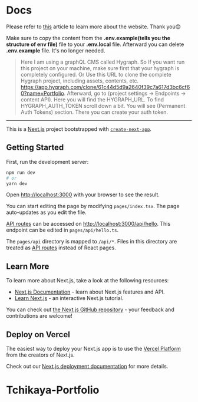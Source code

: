 # Docs

Please refer to [this](https://dev.to/arafat4693/how-i-built-my-fullstack-and-typesafe-portfolio-website-26ia) article to learn more about the website. Thank you😊

Make sure to copy the content from the **.env.example(tells you the structure of env file)** file to your **.env.local** file. Afterward you can delete **.env.example** file. It's no longer needed.

> Here I am using a graphQL CMS called Hygraph. So If you want run this project on your machine, make sure first that your hygraph is completely configured. Or Use this URL to clone the complete Hygraph project, including assets, contents, etc. https://app.hygraph.com/clone/61c44d5d9a2640f39c7a617d3bc6cf60?name=Portfolio. Afterward, go to (project settings -> Endpoints -> content API). Here you will find the HYGRAPH_URL. To find HYGRAPH_AUTH_TOKEN scroll down a bit. You will see (Permanent Auth Tokens) section. There you can create your auth token.

---

This is a [Next.js](https://nextjs.org/) project bootstrapped with [`create-next-app`](https://github.com/vercel/next.js/tree/canary/packages/create-next-app).

## Getting Started

First, run the development server:

```bash
npm run dev
# or
yarn dev
```

Open [http://localhost:3000](http://localhost:3000) with your browser to see the result.

You can start editing the page by modifying `pages/index.tsx`. The page auto-updates as you edit the file.

[API routes](https://nextjs.org/docs/api-routes/introduction) can be accessed on [http://localhost:3000/api/hello](http://localhost:3000/api/hello). This endpoint can be edited in `pages/api/hello.ts`.

The `pages/api` directory is mapped to `/api/*`. Files in this directory are treated as [API routes](https://nextjs.org/docs/api-routes/introduction) instead of React pages.

## Learn More

To learn more about Next.js, take a look at the following resources:

- [Next.js Documentation](https://nextjs.org/docs) - learn about Next.js features and API.
- [Learn Next.js](https://nextjs.org/learn) - an interactive Next.js tutorial.

You can check out [the Next.js GitHub repository](https://github.com/vercel/next.js/) - your feedback and contributions are welcome!

## Deploy on Vercel

The easiest way to deploy your Next.js app is to use the [Vercel Platform](https://vercel.com/new?utm_medium=default-template&filter=next.js&utm_source=create-next-app&utm_campaign=create-next-app-readme) from the creators of Next.js.

Check out our [Next.js deployment documentation](https://nextjs.org/docs/deployment) for more details.
# Tchikaya-Portfolio
